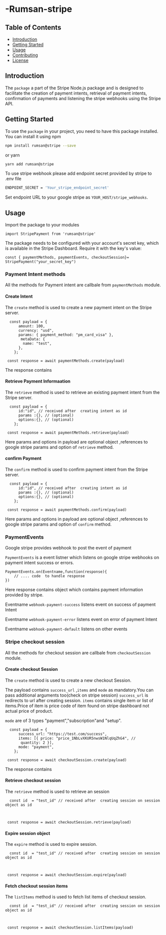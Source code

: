 # -Rumsan-stripe

## Table of Contents

- [Introduction](#introduction)
- [Getting Started](#getting-started)
- [Usage](#usage)
- [Contributing](#contributing)
- [License](#license)

## Introduction

The `package` a part of the Stripe Node.js package and is designed to facilitate the creation of payment intents, retrieval of payment intents, confirmation of payments and listening the stripe webhooks using the Stripe API.

## Getting Started

To use the `package` in your project, you need to have this package installed. You can install it using npm

```bash
npm install rumsan@stripe --save
```

or yarn

```bash
yarn add rumsan@stripe
```

To use stripe webhook please add endpoint secret provided by stripe to .env file

```bash
ENDPOINT_SECRET = 'Your_stripe_endpoint_secret'
```

Set endpoint URL to your google stripe as `YOUR_HOST/stripe_webhooks`.

## Usage

Import the package to your modules

```
import StripePayment from 'rumsan@stripe'
```

The package needs to be configured with your account's secret key, which is available in the Stripe Dashboard. Require it with the key's value:

```
const { paymentMethods, paymentEvents, checkoutSession}= StripePayment("your_secret_key")
```

### Payment Intent methods

All the methods for Payment intent are callbale from `paymentMethods` module.

#### Create Intent

The `create` method is used to create a new payment intent on the Stripe server.

```
  const payload = {
      amount: 100,
      currency: "usd",
      params: { payment_method: "pm_card_visa" },
       metaData: {
        name: "test",
      },
    };

 const response = await paymentMethods.create(payload)
```

The response contains

#### Retrieve Payment Informaation

The `retrieve` method is used to retrieve an existing payment intent from the Stripe server.

```
  const payload = {
      id:"id", // received after  creating intent as id
      params :{}, // (optional)
      options:{}, // (optional)
    };

 const response = await paymentMethods.retrieve(payload)
```

Here params and options in payload are optional object ,references to google stripe params and option of `retrieve` method.

#### confirm Payment

The `confirm` method is used to confirm payment intent from the Stripe server.

```
  const payload = {
      id:"id", // received after  creating intent as id
      params :{}, // (optional)
      options:{}, // (optional)
    };

 const response = await paymentMethods.confirm(payload)
```

Here params and options in payload are optional object ,references to google stripe params and option of `confirm` method.

### PaymentEvents

Google stripe provides webhook to post the event of payment

`PaymentEvents` is a event listner which listens on google stripe webhooks on payment intent success or errors.

```
PaymentEvents.on(Eventname,function(response){
    // .... code  to handle response
})
```

Here response contains object which contains payment information provided by stripe.

Eventname `webhook-payment-success` listens event on success of payment Intent

Eventname `webhook-payment-error` listens event on error of payment Intent

Eventname `webhook-payment-default` listens on other events

### Stripe checkout session

All the methods for checkout session are callbale from `checkoutSession` module.

#### Create checkout Session

The `create` method is used to create a new checkout Session.

The payload contains `success_url` ,`items` and `mode` as mandatory.You can pass additional arguments too(check on stripe session)
`success_url` is redirects to url after creating session.
`items` contains single item or list of items.Price of item is price code of item found on stripe dashboard not actual price of product.

`mode` are of 3 types "payment","subscription"and "setup".

```
  const payload = {
      success_url: "https://test.com/success",
      items: [{ price: "price_1NbLvXKUR5nwsW1NlqUqZhG4", //
       quantity: 2 }],
      mode: "payment",
    };

 const response = await checkoutSession.create(payload)
```

The response contains

#### Retrieve checkout session

The `retrieve` method is used to retrieve an session

```
  const id  = "test_id" // received after  creating session on session object as id



 const response = await checkoutSession.retrieve(payload)
```

#### Expire session object

The `expire` method is used to expire session.

```
  const id  = "test_id" // received after  creating session on session object as id



 const response = await checkoutSession.expire(payload)
```

#### Fetch checkout session items

The `listItems` method is used to fetch list items of checkout session.

```
  const id  = "test_id" // received after  creating session on session object as id



 const response = await checkoutSession.listItems(payload)
```
